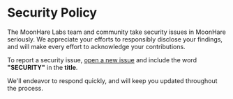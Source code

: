 # Security Policy

The MoonHare Labs team and community take security issues in MoonHare seriously. We appreciate your efforts to responsibly disclose your findings, and will make every effort to acknowledge your contributions.

To report a security issue, [open a new issue](https://github.com/MoonHareLabs/MoonHare.CSS/issues/new) and include the word **"SECURITY"** in the **title**.

We'll endeavor to respond quickly, and will keep you updated throughout the process.
